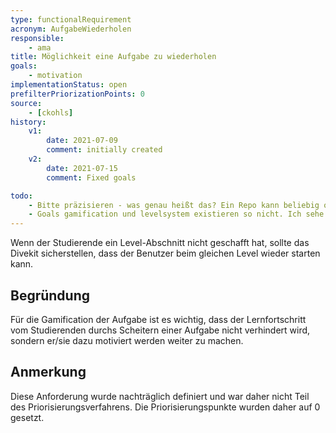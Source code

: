 ```yaml
---
type: functionalRequirement
acronym: AufgabeWiederholen
responsible:
    - ama
title: Möglichkeit eine Aufgabe zu wiederholen
goals:
    - motivation
implementationStatus: open
prefilterPriorizationPoints: 0
source:
    - [ckohls]
history:
    v1:
        date: 2021-07-09
        comment: initially created
    v2:
        date: 2021-07-15
        comment: Fixed goals

todo:
    - Bitte präzisieren - was genau heißt das? Ein Repo kann beliebig oft gepusht werden, es gibt nur ein Zeitlimit. Das wird aber von den Betreuern gesetzt und nicht vom Tool. 
    - Goals gamification und levelsystem existieren so nicht. Ich sehe keinen Grund ein Requirement zu erfinden wenn kein Stakeholder jemals etwas von "leveln" gesagt hat.
---
```


Wenn der Studierende ein Level-Abschnitt nicht geschafft hat, sollte das Divekit sicherstellen, dass der Benutzer beim gleichen Level wieder starten kann.


## Begründung 
Für die Gamification der Aufgabe ist es wichtig, dass der Lernfortschritt vom Studierenden durchs Scheitern einer Aufgabe nicht verhindert wird, sondern er/sie dazu motiviert werden weiter zu machen. 

## Anmerkung
Diese Anforderung wurde nachträglich definiert und war daher nicht Teil des Priorisierungsverfahrens. Die Priorisierungspunkte wurden daher auf 0 gesetzt.
